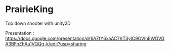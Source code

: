# PrairieKing  

Top down shooter with unity2D  

Presentation : 
https://docs.google.com/presentation/d/1iAZtY6xaAC7KT3yIC9OVIhEWOVGA3BFnZhAa1VQQg-k/edit?usp=sharing
